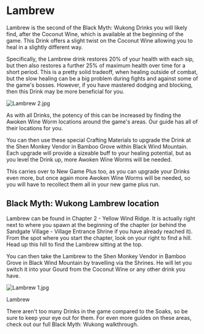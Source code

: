 # Lambrew

Lambrew is the second of the Black Myth: Wukong Drinks you will likely find, after the Coconut Wine, which is available at the beginning of the game. This Drink offers a slight twist on the Coconut Wine allowing you to heal in a slightly different way. 

Specifically, the Lambrew drink restores 20% of your health with each sip, but then also restores a further 25% of maximum health over time for a short period. This is a pretty solid tradeoff, when healing outside of combat, but the slow healing can be a big problem during fights and against some of the game's bosses. However, if you have mastered dodging and blocking, then this Drink may be more beneficial for you. 

![Lambrew 2.jpg](https://oyster.ignimgs.com/mediawiki/apis.ign.com/black-myth-wukong/8/8c/Lambrew_2.jpg)

As with all Drinks, the potency of this can be increased by finding the Awoken Wine Worm locations around the game's areas. Our guide has all of their locations for you. 

You can then use these special Crafting Materials to upgrade the Drink at the Shen Monkey Vendor in Bamboo Grove within Black Wind Mountain. Each upgrade will provide a sizeable buff to your healing potential, but as you level the Drink up, more Awoken Wine Worms will be needed. 

This carries over to New Game Plus too, as you can upgrade your Drinks even more, but once again more Awoken Wine Worms will be needed, so you will have to recollect them all in your new game plus run. 

## Black Myth: Wukong Lambrew location

Lambrew can be found in Chapter 2 - Yellow Wind Ridge. It is actually right next to where you spawn at the beginning of the chapter (or behind the Sandgate Village - Village Entrance Shrine if you have already reached it). From the spot where you start the chapter, look on your right to find a hill. Head up this hill to find the Lambrew sitting at the top. 

You can then take the Lambrew to the Shen Monkey Vendor in Bamboo Grove in Black Wind Mountain by travelling via the Shrines. He will let you switch it into your Gourd from the Coconut Wine or any other drink you have. 

![Lambrew 1.jpg](https://oyster.ignimgs.com/mediawiki/apis.ign.com/black-myth-wukong/d/de/Lambrew_1.jpg)

Lambrew

There aren't too many Drinks in the game compared to the Soaks, so be sure to keep your eye out for them. For even more guides on these areas, check out our full Black Myth: Wukong walkthrough.